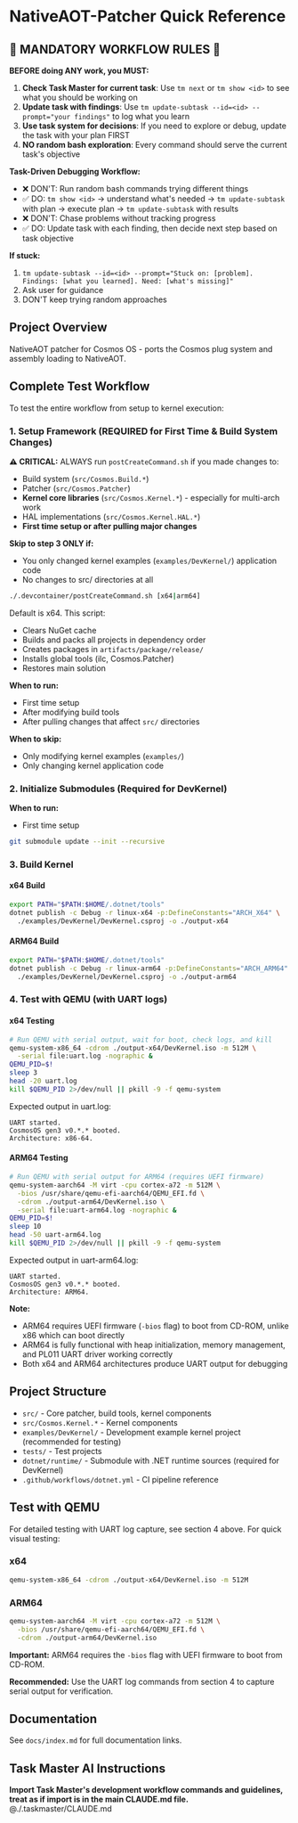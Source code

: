 # NativeAOT-Patcher Quick Reference

## 🚨 MANDATORY WORKFLOW RULES 🚨

**BEFORE doing ANY work, you MUST:**

1. **Check Task Master for current task**: Use `tm next` or `tm show <id>` to see what you should be working on
2. **Update task with findings**: Use `tm update-subtask --id=<id> --prompt="your findings"` to log what you learn
3. **Use task system for decisions**: If you need to explore or debug, update the task with your plan FIRST
4. **NO random bash exploration**: Every command should serve the current task's objective

**Task-Driven Debugging Workflow:**
- ❌ DON'T: Run random bash commands trying different things
- ✅ DO: `tm show <id>` → understand what's needed → `tm update-subtask` with plan → execute plan → `tm update-subtask` with results
- ❌ DON'T: Chase problems without tracking progress
- ✅ DO: Update task with each finding, then decide next step based on task objective

**If stuck:**
1. `tm update-subtask --id=<id> --prompt="Stuck on: [problem]. Findings: [what you learned]. Need: [what's missing]"`
2. Ask user for guidance
3. DON'T keep trying random approaches

## Project Overview
NativeAOT patcher for Cosmos OS - ports the Cosmos plug system and assembly loading to NativeAOT.

## Complete Test Workflow

To test the entire workflow from setup to kernel execution:

### 1. Setup Framework (REQUIRED for First Time & Build System Changes)

**⚠️ CRITICAL:** ALWAYS run `postCreateCommand.sh` if you made changes to:
- Build system (`src/Cosmos.Build.*`)
- Patcher (`src/Cosmos.Patcher`)
- **Kernel core libraries** (`src/Cosmos.Kernel.*`) - especially for multi-arch work
- HAL implementations (`src/Cosmos.Kernel.HAL.*`)
- **First time setup or after pulling major changes**

**Skip to step 3 ONLY if:**
- You only changed kernel examples (`examples/DevKernel/`) application code
- No changes to src/ directories at all

```bash
./.devcontainer/postCreateCommand.sh [x64|arm64]
```
Default is x64. This script:
- Clears NuGet cache
- Builds and packs all projects in dependency order
- Creates packages in `artifacts/package/release/`
- Installs global tools (ilc, Cosmos.Patcher)
- Restores main solution

**When to run:**
- First time setup
- After modifying build tools
- After pulling changes that affect `src/` directories

**When to skip:**
- Only modifying kernel examples (`examples/`)
- Only changing kernel application code

### 2. Initialize Submodules (Required for DevKernel)

**When to run:**
- First time setup
  
```bash
git submodule update --init --recursive
```

### 3. Build Kernel

#### x64 Build
```bash
export PATH="$PATH:$HOME/.dotnet/tools"
dotnet publish -c Debug -r linux-x64 -p:DefineConstants="ARCH_X64" \
  ./examples/DevKernel/DevKernel.csproj -o ./output-x64
```

#### ARM64 Build
```bash
export PATH="$PATH:$HOME/.dotnet/tools"
dotnet publish -c Debug -r linux-arm64 -p:DefineConstants="ARCH_ARM64" -p:CosmosArch=arm64 \
  ./examples/DevKernel/DevKernel.csproj -o ./output-arm64
```

### 4. Test with QEMU (with UART logs)

#### x64 Testing
```bash
# Run QEMU with serial output, wait for boot, check logs, and kill
qemu-system-x86_64 -cdrom ./output-x64/DevKernel.iso -m 512M \
  -serial file:uart.log -nographic &
QEMU_PID=$!
sleep 3
head -20 uart.log
kill $QEMU_PID 2>/dev/null || pkill -9 -f qemu-system
```

Expected output in uart.log:
```
UART started.
CosmosOS gen3 v0.*.* booted.
Architecture: x86-64.
```

#### ARM64 Testing
```bash
# Run QEMU with serial output for ARM64 (requires UEFI firmware)
qemu-system-aarch64 -M virt -cpu cortex-a72 -m 512M \
  -bios /usr/share/qemu-efi-aarch64/QEMU_EFI.fd \
  -cdrom ./output-arm64/DevKernel.iso \
  -serial file:uart-arm64.log -nographic &
QEMU_PID=$!
sleep 10
head -50 uart-arm64.log
kill $QEMU_PID 2>/dev/null || pkill -9 -f qemu-system
```

Expected output in uart-arm64.log:
```
UART started.
CosmosOS gen3 v0.*.* booted.
Architecture: ARM64.
```

**Note:**
- ARM64 requires UEFI firmware (`-bios` flag) to boot from CD-ROM, unlike x86 which can boot directly
- ARM64 is fully functional with heap initialization, memory management, and PL011 UART driver working correctly
- Both x64 and ARM64 architectures produce UART output for debugging

## Project Structure
- `src/` - Core patcher, build tools, kernel components
- `src/Cosmos.Kernel.*` - Kernel components
- `examples/DevKernel/` - Development example kernel project (recommended for testing)
- `tests/` - Test projects
- `dotnet/runtime/` - Submodule with .NET runtime sources (required for DevKernel)
- `.github/workflows/dotnet.yml` - CI pipeline reference

## Test with QEMU

For detailed testing with UART log capture, see section 4 above. For quick visual testing:

### x64
```bash
qemu-system-x86_64 -cdrom ./output-x64/DevKernel.iso -m 512M
```

### ARM64
```bash
qemu-system-aarch64 -M virt -cpu cortex-a72 -m 512M \
  -bios /usr/share/qemu-efi-aarch64/QEMU_EFI.fd \
  -cdrom ./output-arm64/DevKernel.iso
```

**Important:** ARM64 requires the `-bios` flag with UEFI firmware to boot from CD-ROM.

**Recommended:** Use the UART log commands from section 4 to capture serial output for verification.

## Documentation
See `docs/index.md` for full documentation links.

## Task Master AI Instructions
**Import Task Master's development workflow commands and guidelines, treat as if import is in the main CLAUDE.md file.**
@./.taskmaster/CLAUDE.md
